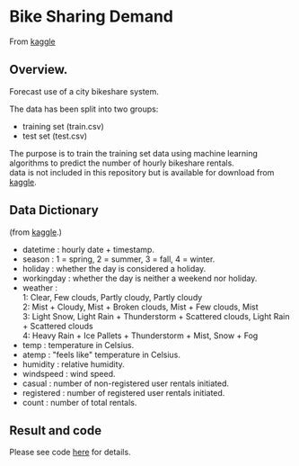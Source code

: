 # Bike Sharing Demand

From [kaggle](https://www.kaggle.com/c/bike-sharing-demand/overview)

## Overview. 

Forecast use of a city bikeshare system.  

The data has been split into two groups:  
- training set (train.csv)  
- test set (test.csv)    

The purpose is to train the training set data using machine learning algorithms to predict the number of hourly bikeshare rentals.  
data is not included in this repository but is available for download from [kaggle](https://www.kaggle.com/c/bike-sharing-demand/overview).  

## Data Dictionary
(from [kaggle](https://www.kaggle.com/c/bike-sharing-demand/data).)
- datetime : hourly date + timestamp.   
- season :  1 = spring, 2 = summer, 3 = fall, 4 = winter.   
- holiday : whether the day is considered a holiday. 
- workingday : whether the day is neither a weekend nor holiday. 
- weather :   
   1: Clear, Few clouds, Partly cloudy, Partly cloudy   
   2: Mist + Cloudy, Mist + Broken clouds, Mist + Few clouds, Mist   
   3: Light Snow, Light Rain + Thunderstorm + Scattered clouds, Light Rain + Scattered clouds   
   4: Heavy Rain + Ice Pallets + Thunderstorm + Mist, Snow + Fog   
- temp : temperature in Celsius. 
- atemp : "feels like" temperature in Celsius.  
- humidity : relative humidity. 
- windspeed : wind speed.   
- casual : number of non-registered user rentals initiated.  
- registered : number of registered user rentals initiated.  
- count : number of total rentals.  

## Result and code

Please see code [here](https://github.com/ct627/Kaggle_BikeShare/blob/master/bikeshare.ipynb) for details.

